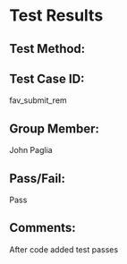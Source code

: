 # Test Results

## Test Method:

## Test Case ID:
fav_submit_rem

## Group Member:
John Paglia

## Pass/Fail:
Pass

## Comments:
After code added test passes